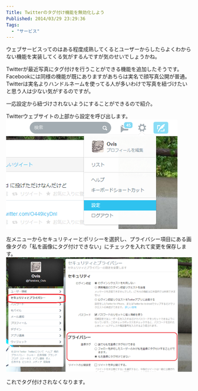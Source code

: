 ```yaml
---
Title: Twitterのタグ付け機能を無効化しよう
Published: 2014/03/29 23:29:36
Tags:
  - "サービス"
---
```

ウェブサービスってのはある程度成熟してくるとユーザーからしたらよくわからない機能を実装してくる気がするんですが気のせいでしょうかね。

Twitterが最近写真にタグ付けを行うことができる機能を追加したそうです。  
Facebookには同様の機能が既にありますがあちらは実名で顔写真公開が普通。Twitterは実名よりハンドルネームを使ってる人が多いわけで写真を紐づけたいと思う人は少ない気がするのですが。

一応設定から紐づけされないようにすることができるので紹介。

Twitterウェブサイトの上部から設定を呼び出します。
![](20140329231150.png) 

左メニューからセキュリティーとポリシーを選択し、プライバシー項目にある画像タグの「私を画像にタグ付けできない」にチェックを入れて変更を保存します。
![](20140329232912.png) 

これでタグ付けされなくなります。